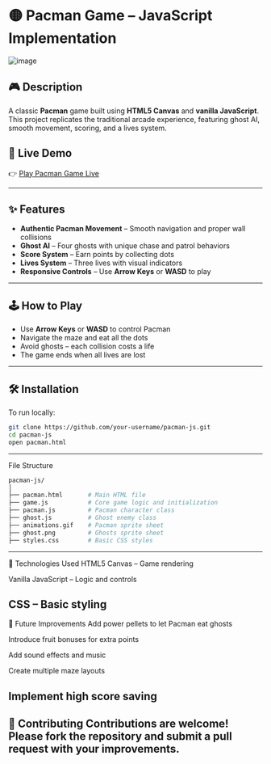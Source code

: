 # 🟡 Pacman Game – JavaScript Implementation

![image](https://github.com/user-attachments/assets/fa03563c-9e15-4ea1-b3a3-9ec8ab780291) <!-- Replace with your actual screenshot URL -->

## 🎮 Description

A classic **Pacman** game built using **HTML5 Canvas** and **vanilla JavaScript**. This project replicates the traditional arcade experience, featuring ghost AI, smooth movement, scoring, and a lives system.

## 🔗 Live Demo

👉 [Play Pacman Game Live](https://your-github-username.github.io/pacman-js/)  

---

## ✨ Features

- **Authentic Pacman Movement** – Smooth navigation and proper wall collisions  
- **Ghost AI** – Four ghosts with unique chase and patrol behaviors  
- **Score System** – Earn points by collecting dots  
- **Lives System** – Three lives with visual indicators  
- **Responsive Controls** – Use **Arrow Keys** or **WASD** to play

---

## 🕹️ How to Play

- Use **Arrow Keys** or **WASD** to control Pacman  
- Navigate the maze and eat all the dots  
- Avoid ghosts – each collision costs a life  
- The game ends when all lives are lost

---

## 🛠 Installation

To run locally:

```bash
git clone https://github.com/your-username/pacman-js.git
cd pacman-js
open pacman.html
```
---
 File Structure
 ```bash
pacman-js/
│
├── pacman.html       # Main HTML file
├── game.js           # Core game logic and initialization
├── pacman.js         # Pacman character class
├── ghost.js          # Ghost enemy class
├── animations.gif    # Pacman sprite sheet
├── ghost.png         # Ghosts sprite sheet
├── styles.css        # Basic CSS styles
```

---
🧰 Technologies Used
HTML5 Canvas – Game rendering

Vanilla JavaScript – Logic and controls

CSS – Basic styling
---
🚀 Future Improvements
Add power pellets to let Pacman eat ghosts

Introduce fruit bonuses for extra points

Add sound effects and music

Create multiple maze layouts

Implement high score saving
---
🤝 Contributing
Contributions are welcome!
Please fork the repository and submit a pull request with your improvements.
---


